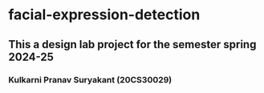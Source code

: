 # facial-expression-detection

## This a design lab project for the semester spring 2024-25

### Kulkarni Pranav Suryakant (20CS30029)

